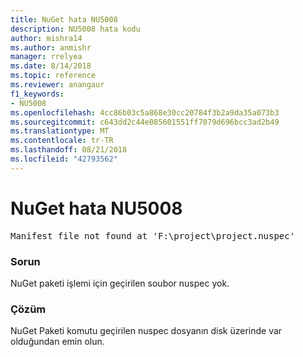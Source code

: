 ```yaml
---
title: NuGet hata NU5008
description: NU5008 hata kodu
author: mishra14
ms.author: anmishr
manager: rrelyea
ms.date: 8/14/2018
ms.topic: reference
ms.reviewer: anangaur
f1_keywords:
- NU5008
ms.openlocfilehash: 4cc86b03c5a868e30cc20784f3b2a9da35a073b3
ms.sourcegitcommit: c643dd2c44e085601551ff7079d696bcc3ad2b49
ms.translationtype: MT
ms.contentlocale: tr-TR
ms.lasthandoff: 08/21/2018
ms.locfileid: "42793562"
---
```

# <a name="nuget-error-nu5008"></a>NuGet hata NU5008
<pre>Manifest file not found at 'F:\project\project.nuspec'</pre>

### <a name="issue"></a>Sorun

NuGet paketi işlemi için geçirilen soubor nuspec yok.


### <a name="solution"></a>Çözüm

NuGet Paketi komutu geçirilen nuspec dosyanın disk üzerinde var olduğundan emin olun.

